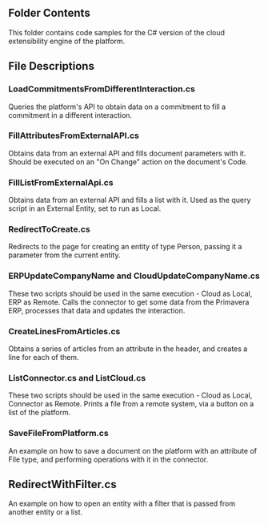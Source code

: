 ## Folder Contents
This folder contains code samples for the C# version of the cloud extensibility engine of the platform.

## File Descriptions

### LoadCommitmentsFromDifferentInteraction.cs
 Queries the platform's API to obtain data on a commitment to fill a commitment in a different interaction.

### FillAttributesFromExternalAPI.cs
Obtains data from an external API and fills document parameters with it. Should be executed on an "On Change" action on the document's Code.

### FillListFromExternalApi.cs
Obtains data from an external API and fills a list with it. Used as the query script in an External Entity, set to run as Local.

### RedirectToCreate.cs
Redirects to the page for creating an entity of type Person, passing it a parameter from the current entity.

### ERPUpdateCompanyName and CloudUpdateCompanyName.cs
These two scripts should be used in the same execution - Cloud as Local, ERP as Remote.
Calls the connector to get some data from the Primavera ERP, processes that data and updates the interaction.

### CreateLinesFromArticles.cs
Obtains a series of articles from an attribute in the header, and creates a line for each of them.

### ListConnector.cs and ListCloud.cs
These two scripts should be used in the same execution - Cloud as Local, Connector as Remote.
Prints a file from a remote system, via a button on a list of the platform.

### SaveFileFromPlatform.cs
An example on how to save a document on the platform with an attribute of File type, and performing operations with it in the connector.

## RedirectWithFilter.cs
An example on how to open an entity with a filter that is passed from another entity or a list.